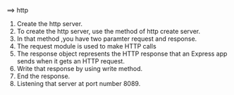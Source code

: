 

==> http

1. Create the http server.
2. To create the http server, use the method of http create server.
3. In that method ,you have two paramter request and response.
4. The request module is used to make HTTP calls
5. The response object represents the HTTP response that an Express app sends when it gets an HTTP request.
6. Write that response by using write method.
7. End the response.
8. Listening that server at port number 8089.
